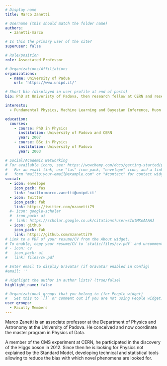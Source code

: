 ```yaml
---
# Display name
title: Marco Zanetti

# Username (this should match the folder name)
authors:
  - zanetti-marco

# Is this the primary user of the site?
superuser: false

# Role/position
role: Associated Professor

# Organizations/Affiliations
organizations:
  - name: University of Padua
    url: 'https://www.unipd.it/'

# Short bio (displayed in user profile at end of posts)
bio: PhD at Univeristy of Padova, then research fellow at CERN and research associate at MIT. Since 2002 member of the CMS collaboration, spanning detector construction and commissioning, trigger and computing development and operations, Higgs discovery, searches for Dark Matter and New Physics. Now focused on advanced technologies and statistical methods to reduce bias in the analysis of complex datasets, in particular the developmet of a triggerless readout for HEP detectors and Machine Learning based anomaly detection algorithms.

interests:
  - Fundamental Physics, Machine Learning and Bayesian Inference, Muon Collider.

education:
  courses:
    - course: PhD in Physics
      institution: University of Padova and CERN
      year: 2007
    - course: BSc in Physics
      institution: University of Padova
      year: 2003

# Social/Academic Networking
# For available icons, see: https://wowchemy.com/docs/getting-started/page-builder/#icons
#   For an email link, use "fas" icon pack, "envelope" icon, and a link in the
#   form "mailto:your-email@example.com" or "#contact" for contact widget.
social:
  - icon: envelope
    icon_pack: fas
    link: 'mailto:marco.zanetti@unipd.it'
  - icon: twitter
    icon_pack: fab
    link: https://twitter.com/mzanetti79
  #- icon: google-scholar
  #  icon_pack: ai
  #  link: https://scholar.google.co.uk/citations?user=sIwtMXoAAAAJ
  - icon: github
    icon_pack: fab
    link: https://github.com/mzanetti79
# Link to a PDF of your resume/CV from the About widget.
# To enable, copy your resume/CV to `static/files/cv.pdf` and uncomment the lines below.
# - icon: cv
#   icon_pack: ai
#   link: files/cv.pdf

# Enter email to display Gravatar (if Gravatar enabled in Config)
#email: ''

# Highlight the author in author lists? (true/false)
highlight_name: false

# Organizational groups that you belong to (for People widget)
#   Set this to `[]` or comment out if you are not using People widget.
user_groups:
  - Faculty Members
---
```


Marco Zanetti is an associate professor at the Department of Physics and Astronomy at the University of Padova. He conceived and now coordinate the master program in Physics of Data.

A member of the CMS experiment at CERN, he participated in the discovery of the Higgs boson in 2012. Since then he is looking for Physics not explained by the Standard Model, developing technical and statistical tools allowing to reduce the bias with which novel phenomena are looked for.